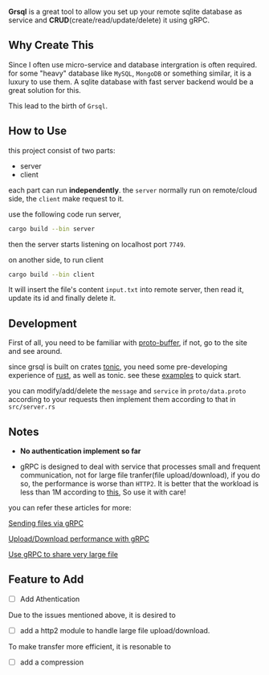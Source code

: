 **Grsql** is a great tool to allow you set up your remote sqlite database as service and **CRUD**(create/read/update/delete) it using gRPC.

## Why Create This 

Since I often use micro-service and database intergration is often required.
for some "heavy" database like `MySQL`, `MongoDB` or something similar, it is a luxury to use them.
A sqlite database with fast server backend would be a great solution for this.

This lead to the birth of `Grsql`.

## How to Use 

this project consist of two parts: 
- server 
- client 

each part can run **independently**. the `server` normally run on remote/cloud side, the `client` make request to it.

use the following code run server,
```sh 
cargo build --bin server
```
then the server starts listening on localhost port `7749`.

on another side, to run client 
```sh 
cargo build --bin client 
```
It will insert the file's content `input.txt` into remote server, then read it, update its id and finally delete it.

## Development

First of all, you need to be familiar with [proto-buffer](https://developers.google.com/protocol-buffers/docs/overview), if not, go to the site and see around.

since grsql is built on crates [tonic](https://github.com/hyperium/tonic), you need some pre-developing experience of [rust](https://rust-lang.org), as well as tonic. 
see these [examples](https://github.com/hyperium/tonic/tree/master/examples) to quick start.

you can modify/add/delete the `message` and `service`  in `proto/data.proto` according to your requests
then implement them according to that in `src/server.rs`


## Notes

- **No authentication implement so far**

- gRPC is designed to deal with service that processes small and frequent communication, not for large file tranfer(file upload/download), if you do so, the performance is worse than `HTTP2`.
It is better that the workload is less than 1M according to [this](https://ops.tips/blog/sending-files-via-grpc/), So use it with care!

you can refer these articles for more:

[Sending files via gRPC](https://ops.tips/blog/sending-files-via-grpc/)

[Upload/Download performance with gRPC ](https://github.com/grpc/grpc-dotnet/issues/1186)

[Use gRPC to share very large file](https://stackoverflow.com/questions/62470323/use-grpc-to-share-very-large-file)

## Feature to Add 

- [ ] Add Athentication 

Due to the issues mentioned above, it is desired to 
  - [ ] add a http2 module to handle large file upload/download.

To make transfer more efficient, it is resonable to 
  - [ ] add a compression
